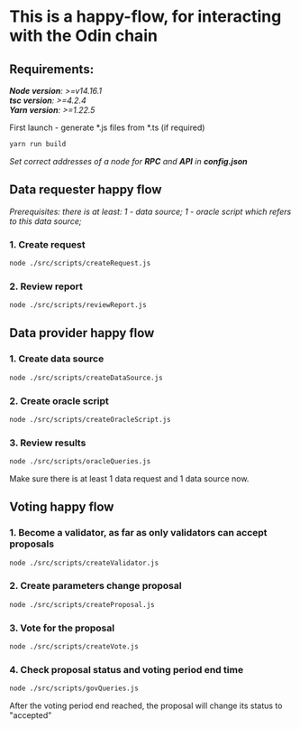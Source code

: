 # This is a happy-flow, for interacting with the Odin chain

## Requirements:
_**Node version**: >=v14.16.1_<br>
_**tsc version**: >=4.2.4_<br>
_**Yarn version**: >=1.22.5_

First launch - generate *.js files from *.ts (if required)
```bash
yarn run build
```

_Set correct addresses of a node for **RPC** and **API** in **config.json**_

## Data requester happy flow
_Prerequisites: there is at least: 1 - data source; 1 - oracle script which refers to this data source;_<br>

### 1. Create request
```bash
node ./src/scripts/createRequest.js
```

### 2. Review report
```bash
node ./src/scripts/reviewReport.js
```

## Data provider happy flow

### 1. Create data source
```bash
node ./src/scripts/createDataSource.js
```

### 2. Create oracle script
```bash
node ./src/scripts/createOracleScript.js
```

### 3. Review results
```bash
node ./src/scripts/oracleQueries.js
```
Make sure there is at least 1 data request and 1 data source now. 

## Voting happy flow
### 1. Become a validator, as far as only validators can accept proposals
```bash
node ./src/scripts/createValidator.js
```

### 2. Create parameters change proposal
```bash
node ./src/scripts/createProposal.js
```

### 3. Vote for the proposal
```bash
node ./src/scripts/createVote.js
```

### 4. Check proposal status and voting period end time
```bash
node ./src/scripts/govQueries.js
```
After the voting period end reached, the proposal will change its status to "accepted"